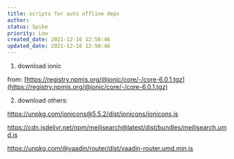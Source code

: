```yaml
---
title: scripts for auto offline deps
author: 
status: Spike
priority: Low
created_date: 2021-12-16 12:50:46
updated_date: 2021-12-16 12:50:46
---
```



1. download ionic

from: [https://registry.npmjs.org/@ionic/core/-/core-6.0.1.tgz](https://registry.npmjs.org/@ionic/core/-/core-6.0.1.tgz)

2. download others:

https://unpkg.com/ionicons@5.5.2/dist/ionicons/ionicons.js

https://cdn.jsdelivr.net/npm/meilisearch@latest/dist/bundles/meilisearch.umd.js

https://unpkg.com/@vaadin/router/dist/vaadin-router.umd.min.js


